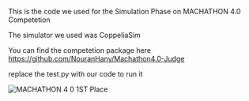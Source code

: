 This is the code we used for the Simulation Phase on MACHATHON 4.0 Competetion

The simulator we used was CoppeliaSim

You can find the competetion package here 
https://github.com/NouranHany/Machathon4.0-Judge

replace the test.py with our code to run it

![MACHATHON 4 0 1ST Place](https://user-images.githubusercontent.com/72764839/235456965-32c525fb-546e-4dd6-ad3d-efde4cc2e254.jpeg)
